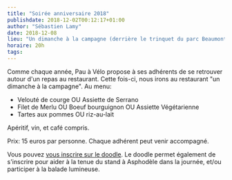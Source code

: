 ```yaml
---
title: "Soirée anniversaire 2018"
publishdate: 2018-12-02T00:12:17+01:00
author: "Sébastien Lamy"
date: 2018-12-08
lieu: "Un dimanche à la campagne (derrière le trinquet du parc Beaumont"
horaire: 20h
tags:
---
```


Comme chaque année, Pau à Vélo propose à ses adhérents de se retrouver autour
d'un repas au restaurant. Cette fois-ci, nous irons au restaurant "un dimanche
à la campagne". Au menu:

* Velouté de courge OU Assiette de Serrano
* Filet de Merlu OU Boeuf bourguignon OU Assiette Végétarienne
* Tartes aux pommes OU riz-au-lait

Apéritif, vin, et café compris.

Prix: 15 euros par personne. Chaque adhérent peut venir accompagné.

Vous pouvez [vous inscrire sur le doodle](https://doodle.com/poll/3z8k4a9y2pnfmxdp).
Le doodle permet également de s'inscrire pour aider à la tenue du stand à 
Asphodèle dans la journée, et/ou participer à la balade lumineuse. 